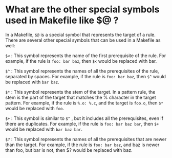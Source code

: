 What are the other special symbols used in Makefile like $@ ?
================================================================
In a Makefile, `$@` is a special symbol that represents the target of a rule. There are several other special symbols that can be used in a Makefile as well:

`$<` : This symbol represents the name of the first prerequisite of the rule. For example, if the rule is `foo: bar baz`, then `$<`  would be replaced with bar.

`$^` : This symbol represents the names of all the prerequisites of the rule, separated by spaces. For example, if the rule is `foo: bar baz`, then `$^` would be replaced with `bar baz`.

`$*` : This symbol represents the stem of the target. In a pattern rule, the stem is the part of the target that matches the % character in the target pattern. For example, if the rule is `%.o: %.c`, and the target is `foo.o`, then `$*`  would be replaced with `foo`.

`$+` : This symbol is similar to `$^` , but it includes all the prerequisites, even if there are duplicates. For example, if the rule is `foo: bar baz bar`, then `$+`  would be replaced with `bar baz bar`.

`$?` : This symbol represents the names of all the prerequisites that are newer than the target. For example, if the rule is `foo: bar baz`, and baz is newer than foo, but bar is not, then $? would be replaced with baz.
